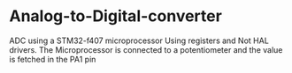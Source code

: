 # Analog-to-Digital-converter
ADC using a STM32-f407 microprocessor
Using registers and Not HAL drivers.
The Microprocessor is connected to a potentiometer and the value is fetched in the PA1 pin
